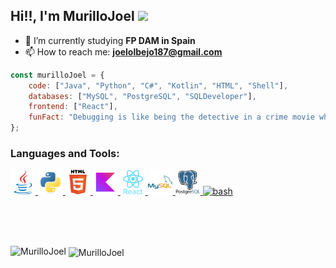 <h2>Hi!!, I'm MurilloJoel <img src="https://media.giphy.com/media/12oufCB0MyZ1Go/giphy.gif" width="50"></h2>

- 🌱 I’m currently studying **FP DAM in Spain**  
- 📫 How to reach me: **joelolbejo187@gmail.com**  

```javascript
const murilloJoel = {
    code: ["Java", "Python", "C#", "Kotlin", "HTML", "Shell"],
    databases: ["MySQL", "PostgreSQL", "SQLDeveloper"],
    frontend: ["React"],
    funFact: "Debugging is like being the detective in a crime movie where you are also the murderer."
};
```
<h3 align="left">Languages and Tools:</h3> <p align="left"> <a href="https://www.java.com" target="_blank" rel="noreferrer"> <img src="https://raw.githubusercontent.com/devicons/devicon/master/icons/java/java-original.svg" alt="java" width="40" height="40"/> </a> <a href="https://www.python.org" target="_blank" rel="noreferrer"> <img src="https://raw.githubusercontent.com/devicons/devicon/master/icons/python/python-original.svg" alt="python" width="40" height="40"/> </a> <a href="https://www.w3.org/html/" target="_blank" rel="noreferrer"> <img src="https://raw.githubusercontent.com/devicons/devicon/master/icons/html5/html5-original-wordmark.svg" alt="html5" width="40" height="40"/> </a> <a href="https://kotlinlang.org/" target="_blank" rel="noreferrer"> <img src="https://raw.githubusercontent.com/devicons/devicon/master/icons/kotlin/kotlin-original.svg" alt="kotlin" width="40" height="40"/> </a> <a href="https://react.dev/" target="_blank" rel="noreferrer"> <img src="https://raw.githubusercontent.com/devicons/devicon/master/icons/react/react-original-wordmark.svg" alt="react" width="40" height="40"/> </a> <a href="https://www.mysql.com/" target="_blank" rel="noreferrer"> <img src="https://raw.githubusercontent.com/devicons/devicon/master/icons/mysql/mysql-original-wordmark.svg" alt="mysql" width="40" height="40"/> </a> <a href="https://www.postgresql.org" target="_blank" rel="noreferrer"> <img src="https://raw.githubusercontent.com/devicons/devicon/master/icons/postgresql/postgresql-original-wordmark.svg" alt="postgresql" width="40" height="40"/> </a> <a href="https://www.gnu.org/software/bash/" target="_blank" rel="noreferrer"> <img src="https://www.vectorlogo.zone/logos/gnu_bash/gnu_bash-icon.svg" alt="bash" width="40" height="40"/> </a> </p> 
<br/> 
<br></br>

<p><img align="left" src="https://github-readme-stats.vercel.app/api/top-langs?username=MurilloJoel&show_icons=true&locale=en&layout=compact" alt="MurilloJoel" /></p>

<p>&nbsp;<img align="center" src="https://github-readme-stats.vercel.app/api?username=MurilloJoel&show_icons=true&locale=en" alt="MurilloJoel" /></p>
